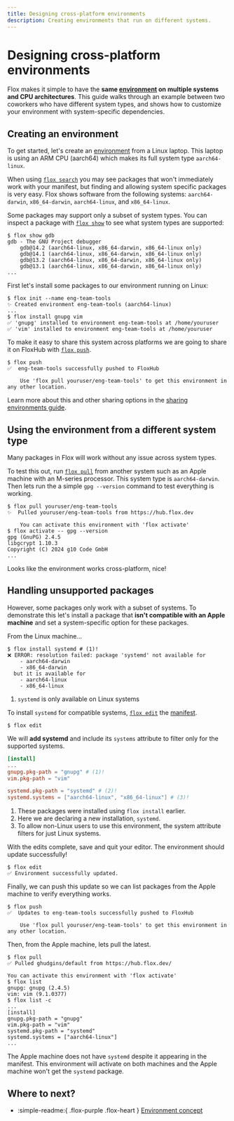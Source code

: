 ```yaml
---
title: Designing cross-platform environments
description: Creating environments that run on different systems.
---
```


# Designing cross-platform environments

Flox makes it simple to have the **same [environment][environment_concept] on
multiple systems and CPU architectures**.
This guide walks through an example between two coworkers who have different
system types,
and shows how to customize your environment with system-specific dependencies.

## Creating an environment

To get started,
let's create an [environment][environment_concept] from a Linux laptop.
This laptop is using an ARM CPU (aarch64) which makes its full system
type `aarch64-linux`.

When using [`flox search`][flox_search] you may see packages that won't immediately work with your manifest, but finding and allowing system specific packages is very easy.
Flox shows software from the following systems: `aarch64-darwin`, `x86_64-darwin`, `aarch64-linux`, and `x86_64-linux`.

Some packages may support only a subset of system types. You can inspect a
package with [`flox show`][flox_show] to see what system types are supported:

```console
$ flox show gdb
gdb - The GNU Project debugger
    gdb@14.2 (aarch64-linux, x86_64-darwin, x86_64-linux only)
    gdb@14.1 (aarch64-linux, x86_64-darwin, x86_64-linux only)
    gdb@13.2 (aarch64-linux, x86_64-darwin, x86_64-linux only)
    gdb@13.1 (aarch64-linux, x86_64-darwin, x86_64-linux only)
...
```

First let's install some packages to our environment running on Linux:

``` console
$ flox init --name eng-team-tools
✨ Created environment eng-team-tools (aarch64-linux)
...
$ flox install gnupg vim
✅ 'gnupg' installed to environment eng-team-tools at /home/youruser
✅ 'vim' installed to environment eng-team-tools at /home/youruser
```

To make it easy to share this system across platforms we are going to share it
on FloxHub with [`flox push`][flox_push].

``` console
$ flox push
✅  eng-team-tools successfully pushed to FloxHub

    Use 'flox pull youruser/eng-team-tools' to get this environment in any other location.
```

Learn more about this and other sharing options in the
[sharing environments guide][sharing_guide].

## Using the environment from a different system type

Many packages in Flox will work without any issue across system types.

To test this out, run [`flox pull`][flox_pull] from another system such as an
Apple machine with an M-series processor.
This system type is `aarch64-darwin`.
Then lets run the a simple `gpg --version` command to test everything is working.

``` console
$ flox pull youruser/eng-team-tools
✨  Pulled youruser/eng-team-tools from https://hub.flox.dev

    You can activate this environment with 'flox activate'
$ flox activate -- gpg --version
gpg (GnuPG) 2.4.5
libgcrypt 1.10.3
Copyright (C) 2024 g10 Code GmbH
...
```

Looks like the environment works cross-platform, nice!

## Handling unsupported packages

However, some packages only work with a subset of systems.
To demonstrate this let's install a package that **isn't compatible with an Apple machine** and set a system-specific option for these packages.

From the Linux machine...

``` console
$ flox install systemd # (1)!
❌ ERROR: resolution failed: package 'systemd' not available for
    - aarch64-darwin
    - x86_64-darwin
  but it is available for
    - aarch64-linux
    - x86_64-linux
```

1. `systemd` is only available on Linux systems

To install `systemd` for compatible systems, [`flox edit`][flox_edit] the [manifest][manifest_toml].

``` console
$ flox edit
```

We will **add systemd** and include its `systems` attribute to filter only for
the supported systems.

``` toml title="manifest.toml"
[install]
...
gnupg.pkg-path = "gnupg" # (1)!
vim.pkg-path = "vim"

systemd.pkg-path = "systemd" # (2)!
systemd.systems = ["aarch64-linux", "x86_64-linux"] # (3)!
```

1. These packages were installed using `flox install` earlier.
2. Here we are declaring a new installation, `systemd`.
3. To allow non-Linux users to use this environment, the system attribute filters for just Linux systems.

With the edits complete, save and quit your editor.
The environment should update successfully!

``` console
$ flox edit
✅ Environment successfully updated.
```

Finally, we can push this update so we can list packages from the Apple machine
to verify everything works.

``` console
$ flox push
✅  Updates to eng-team-tools successfully pushed to FloxHub

    Use 'flox pull youruser/eng-team-tools' to get this environment in any other location.
```

Then, from the Apple machine, lets pull the latest.

``` console
$ flox pull
✅ Pulled ghudgins/default from https://hub.flox.dev/

You can activate this environment with 'flox activate' 
$ flox list
gnupg: gnupg (2.4.5)
vim: vim (9.1.0377)
$ flox list -c
...
[install]
gnupg.pkg-path = "gnupg"
vim.pkg-path = "vim"
systemd.pkg-path = "systemd"
systemd.systems = ["aarch64-linux"]
...
```

The Apple machine does not have `systemd` despite it appearing in the manifest.
This environment will activate on both machines and the Apple machine won't
get the `systemd` package.

## Where to next?

- :simple-readme:{ .flox-purple .flox-heart } [Environment concept][environment_concept]

[environment_concept]: ../concepts/environments.md
[install_concept]: ../concepts/manifest.md#install-section
[sharing_guide]: ./sharing-environments.md
[manifest_toml]: ../concepts/manifest.md
[environment_concept]: ../concepts/environments.md
[flox_search]: ../reference/command-reference/flox-search.md
[flox_show]: ../reference/command-reference/flox-show.md
[flox_edit]: ../reference/command-reference/flox-edit.md
[flox_push]: ../reference/command-reference/flox-push.md
[flox_pull]: ../reference/command-reference/flox-pull.md
